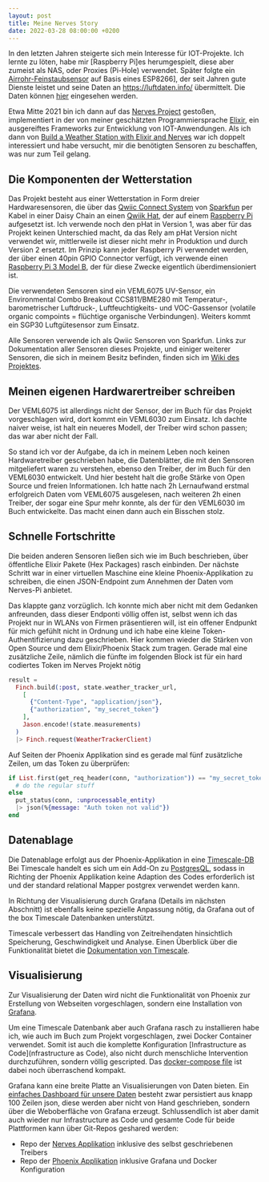 ```yaml
---
layout: post
title: Meine Nerves Story
date: 2022-03-28 08:00:00 +0200
---
```


In den letzten Jahren steigerte sich mein Interesse für IOT-Projekte. Ich lernte zu löten,
habe mir [Raspberry Pi]es herumgespielt, diese aber zumeist als NAS, oder Proxies (Pi-Hole) verwendet.
Später folgte ein [Airrohr-Feinstaubsensor]((https://sensor.community/de/sensors/airrohr/))
auf Basis eines ESP8266], der seit Jahren gute Dienste leistet und seine Daten an
<https://luftdaten.info/> übermittelt.
Die Daten können [hier](http://deutschland.maps.sensor.community/#14/48.2265/16.4151) eingesehen werden.

Etwa Mitte 2021 bin ich dann auf das [Nerves Project](https://www.nerves-project.org/)
gestoßen, implementiert in der von meiner geschätzten Programmiersprache
[Elixir](https://elixir-lang.org/), ein ausgereiftes Frameworks zur Entwicklung von IOT-Anwendungen.
Als ich dann von
[Build a Weather Station with Elixir and Nerves](https://pragprog.com/titles/passweather/build-a-weather-station-with-elixir-and-nerves/)
war ich doppelt interessiert und habe versucht, mir die benötigten Sensoren zu beschaffen, was nur
zum Teil gelang.

## Die Komponenten der Wetterstation

Das Projekt besteht aus einer Wetterstation in Form dreier Hardwaresensoren, die über das
[Qwiic Connect System](https://www.sparkfun.com/qwiic) von [Sparkfun](https://www.sparkfun.com/)
per Kabel in einer Daisy Chain an einen
[Qwiik Hat](https://www.sparkfun.com/products/retired/15351), der
auf einem [Raspberry Pi](https://www.raspberrypi.org/) aufgesetzt ist. Ich verwende noch den pHat in
Version 1, was aber für das Projekt keinen Unterschied macht, da das Rely am pHat Version nicht
verwendet wir, mittlerweile ist dieser nicht mehr in Produktion und durch Version 2 ersetzt.
Im Prinzip kann jeder Raspberry Pi verwendet werden, der über einen 40pin GPIO Connector verfügt,
ich verwende einen [Raspberry Pi 3 Model B](https://www.raspberrypi.com/products/raspberry-pi-3-model-b/),
der für diese Zwecke eigentlich überdimensioniert ist.

Die verwendeten Sensoren sind ein VEML6075 UV-Sensor, ein Environmental Combo Breakout CCS811/BME280
mit Temperatur-, barometrischer Luftdruck-, Luftfeuchtigkeits- und VOC-Gassensor
(volatile organic compoints = flüchtige organische Verbindungen). Weiters kommt ein SGP30
Luftgütesensor zum Einsatz.

Alle Sensoren verwende ich als Qwiic Sensoren von Sparkfun. Links zur Dokumentation aller Sensoren
dieses Projekte, und einiger weiterer Sensoren, die sich in meinem Besitz befinden,  finden sich im
[Wiki des Projektes](https://code.informatom.com/Informatom/iot_demo_nerves/wiki/Home).

## Meinen eigenen Hardwarertreiber schreiben

Der VEML6075 ist allerdings nicht der Sensor, der im Buch für das Projekt vorgeschlagen wird,
dort kommt ein VEML6030 zum Einsatz. Ich dachte naiver weise, ist halt ein neueres Modell,
der Treiber wird schon passen; das war aber nicht der Fall.

So stand ich vor der Aufgabe, da ich in meinem Leben noch keinen Hardwaretreiber geschrieben
habe, die Datenblätter, die mit den Sensoren mitgeliefert waren zu verstehen, ebenso
den Treiber, der im Buch für den VEML6030 entwickelt. Und hier besteht halt die große Stärke
von Open Source und freien Informationen. Ich hatte nach 2h Lernaufwand erstmal erfolgreich Daten
vom VEML6075 ausgelesen, nach weiteren 2h einen Treiber, der sogar eine Spur mehr konnte, als
der für den VEML6030 im Buch entwickelte. Das macht einen dann auch ein Bisschen stolz.

## Schnelle Fortschritte

Die beiden anderen Sensoren ließen sich wie im Buch beschrieben, über öffentliche Elixir Pakete
(Hex Packages) rasch einbinden. Der nächste Schritt war in einer virtuellen Maschine eine kleine
Phoenix-Applikation zu schreiben, die einen JSON-Endpoint zum Annehmen der Daten vom Nerves-Pi
anbietet.

Das klappte ganz vorzüglich. Ich konnte mich aber nicht mit dem Gedanken anfreunden, dass dieser
Endponti völlig offen ist, selbst wenn ich das Projekt nur in WLANs von Firmen präsentieren will,
ist ein offener Endpunkt für mich gefühlt nicht in Ordnung und ich habe eine kleine
Token-Authentifizierung dazu geschrieben. Hier kommen wieder die Stärken von Open Source und
dem Elixir/Phoenix Stack zum tragen. Gerade mal eine zusätzliche Zeile, nämlich die fünfte im
folgenden Block ist für ein hard codiertes Token im Nerves Projekt nötig

```elixir
result =
  Finch.build(:post, state.weather_tracker_url,
    [
      {"Content-Type", "application/json"},
      {"authorization", "my_secret_token"}
    ],
    Jason.encode!(state.measurements)
  )
  |> Finch.request(WeatherTrackerClient)
```

Auf Seiten der Phoenix Applikation sind es gerade mal fünf zusätzliche Zeilen, um das Token zu
überprüfen:

```elixir
if List.first(get_req_header(conn, "authorization")) == "my_secret_token" do
  # do the regular stuff
else
  put_status(conn, :unprocessable_entity)
  |> json(%{message: "Auth token not valid"})
end
```

## Datenablage

Die Datenablage erfolgt aus der Phoenix-Applikation in eine [Timescale-DB](https://www.timescale.com/)
Bei Timescale handelt es sich um ein Add-On zu [PostgresQL](https://www.postgresql.org/), sodass
in Richting der Phoenix Applikation keine Adaption des Codes erforderlich ist und der standard relational
Mapper postgrex verwendet werden kann.

In Richtung der Visualisierung durch Grafana (Details im nächsten Abschnitt) ist ebenfalls keine
spezielle Anpassung nötig, da Grafana out of the box Timescale Datenbanken unterstützt.

Timescale verbessert das Handling von Zeitreihendaten hinsichtlich Speicherung, Geschwindigkeit und Analyse.
Einen Überblick über die Funktionalität bietet die [Dokumentation von Timescale](https://docs.timescale.com/timescaledb/latest/overview).

## Visualisierung

Zur Visualisierung der Daten wird nicht die Funktionalität von Phoenix zur Erstellung von Webseiten
vorgeschlagen, sondern eine Installation von [Grafana](https://grafana.com/).

Um eine Timescale Datenbank aber auch Grafana rasch zu installieren habe ich, wie auch im Buch zum
Projekt vorgeschlagen, zwei Docker Container verwendet. Somit ist auch die komplette Konfiguration
[Infrastructure as Code](nfrastructure as Code), also nicht durch menschliche Intervention durchzuführen,
sondern völlig gescripted. Das [docker-compose file](https://code.informatom.com/Informatom/iot_demo_phoenix/src/branch/master/docker-compose.yml)
ist dabei noch überraschend kompakt.

Grafana kann eine breite Platte an Visualisierungen von Daten bieten. Ein
[einfaches Dashboard für unsere Daten](https://code.informatom.com/Informatom/iot_demo_phoenix/src/branch/master/grafana_dashboard.json)
besteht zwar persistiert aus knapp 100 Zeilen json, diese werden aber nicht von Hand geschrieben,
sondern über die Weboberfläche von Grafana erzeugt. Schlussendlich ist aber damit auch wieder nur
Infrastructure as Code und gesamte Code für beide Plattformen kann über Git-Repos geshared werden:

* Repo der [Nerves Applikation](https://code.informatom.com/Informatom/iot_demo_nerves) inklusive des
selbst geschriebenen Treibers
* Repo der [Phoenix Applikation](https://code.informatom.com/Informatom/iot_demo_phoenix) inklusive
Grafana und Docker Konfiguration
